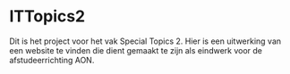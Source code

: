 ITTopics2
=========

Dit is het project voor het vak Special Topics 2. Hier is een uitwerking van een website te vinden die dient gemaakt te zijn als eindwerk voor de afstudeerrichting AON.
